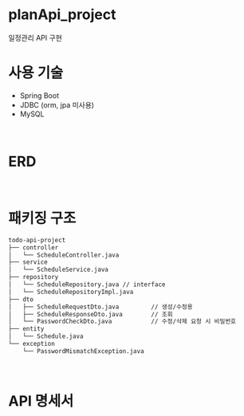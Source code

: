 # planApi_project
일정관리 API 구현

# 사용 기술
- Spring Boot
- JDBC (orm, jpa 미사용)
- MySQL

<br>

# ERD


<br>

# 패키징 구조
```bash
todo-api-project
├── controller
│   └── ScheduleController.java
├── service
│   └── ScheduleService.java
├── repository
│   └── ScheduleRepository.java // interface
│   └── ScheduleRepositoryImpl.java
├── dto
│   ├── ScheduleRequestDto.java         // 생성/수정용
│   ├── ScheduleResponseDto.java        // 조회
│   └── PasswordCheckDto.java           // 수정/삭제 요청 시 비밀번호
├── entity
│   └── Schedule.java                
└── exception
    └── PasswordMismatchException.java
```
<br>

# API 명세서
